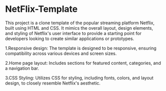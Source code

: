 # NetFlix-Template
This project is a clone template of the popular streaming platform Netflix, built using HTML and CSS. It mimics the overall layout, design elements, and styling of Netflix's user interface to provide a starting point for developers looking to create similar applications or prototypes.

1.Responsive design: The template is designed to be responsive, ensuring compatibility across various devices and screen sizes.

2.Home page layout: Includes sections for featured content, categories, and a navigation bar.

3.CSS Styling: Utilizes CSS for styling, including fonts, colors, and layout design, to closely resemble Netflix's aesthetic.
